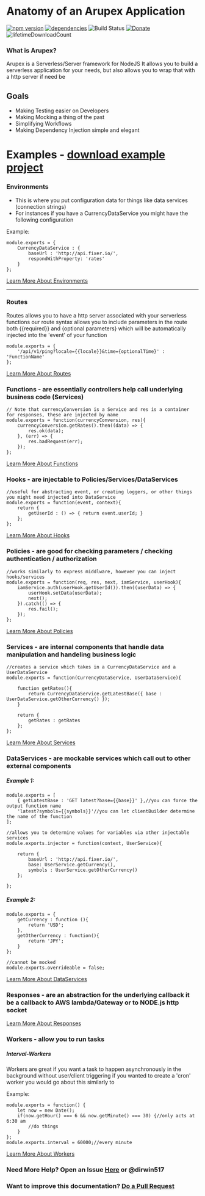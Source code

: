 # Anatomy of an Arupex Application

[![npm version](https://badge.fury.io/js/arupex.svg)](https://badge.fury.io/js/arupex)
[![dependencies](https://david-dm.org/arupex/areupex.svg)](http://github.com/arupex/arupex)
![Build Status](https://api.travis-ci.org/arupex/arupex.svg?branch=master) 
[![Donate](https://img.shields.io/badge/Donate-Arupex-green.svg)](https://pledgie.com/campaigns/31873)
![lifetimeDownloadCount](https://img.shields.io/npm/dt/arupex.svg?maxAge=2592000)

### What is Arupex?
Arupex is a Serverless/Server framework for NodeJS
It allows you to build a serverless application for your needs, but also allows you to wrap that with a http server if need be

## Goals
- Making Testing easier on Developers
 - Making Mocking a thing of the past
 - Simplifying Workflows
 - Making Dependency Injection simple and elegant


# Examples - [download example project](https://github.com/arupex/arupex-demo/archive/master.zip)
 
### Environments
 - This is where you put configuration data for things like data services (connection strings)
 - For instances if you have a CurrencyDataService you might have the following configuration
   
Example:

    module.exports = {
        CurrencyDataService : {
            baseUrl : 'http://api.fixer.io/',
            respondWithProperty: 'rates'
        }
    };
    
    
[Learn More About Environments](./Environments.md)

----

### Routes

Routes allows you to have a http server associated with your serverless functions
 our route syntax allows you to include parameters in the route both {{required}} and {optional parameters}
 which will be automatically injected into the 'event' of your function

    module.exports = {
        '/api/v1/ping?locale={{locale}}&time={optionalTime}' : 'FunctionName'
    };

[Learn More About Routes](./Routes.md)


### Functions - are essentially controllers help call underlying business code (Services)
    
    // Note that currencyConversion is a Service and res is a container for responses, these are injected by name
    module.exports = function(currencyConversion, res){
        currencyConversion.getRates().then((data) => {
            res.ok(data);
        }, (err) => {
            res.badRequest(err);
        });
    };

[Learn More About Functions](./Functions.md)

### Hooks - are injectable to Policies/Services/DataServices

    //useful for abstracting event, or creating loggers, or other things you might need injected into DataService
    module.exports = function(event, context){
        return {
            getUserId : () => { return event.userId; }
        };
    };

[Learn More About Hooks](./Hooks.md)

### Policies - are good for checking parameters / checking authentication / authorization
    
    //works similarly to express middlware, however you can inject hooks/services
    module.exports = function(req, res, next, iamService, userHook){
        iamService.auth(userHook.getUserId()).then((userData) => {
            userHook.setData(userData);
            next();
        }).catch(() => {
            res.fail();
        });
    };

[Learn More About Policies](./Policies.md)

### Services - are internal components that handle data manipulation and handeling business logic

    //creates a service which takes in a CurrencyDataService and a UserDataService
    module.exports = function(CurrencyDataService, UserDataService){
    
        function getRates(){
            return CurrencyDataService.getLatestBase({ base : UserDataService.getOtherCurrency() });
        }
    
        return {
            getRates : getRates
        };
    };
    
[Learn More About Services](./Services.md)

### DataServices - are mockable services which call out to other external components

##### Example 1:
    module.exports = [
        { getLatestBase : 'GET latest?base={{base}}' },//you can force the output function name
        'latest?symbols={{symbols}}'//you can let clientBuilder determine the name of the function
    ];
    
    //allows you to determine values for variables via other injectable services
    module.exports.injector = function(context, UserService){
    
        return {
            baseUrl : 'http://api.fixer.io/',
            base: UserService.getCurrency(),
            symbols : UserService.getOtherCurrency()
        };
    
    };
##### Example 2:
    module.exports = {
        getCurrency : function (){
            return 'USD';
        },
        getOtherCurrency : function(){
            return 'JPY';
        }
    };
    
    //cannot be mocked
    module.exports.overrideable = false;

[Learn More About DataServices](./DataServices.md)

### Responses - are an abstraction for the underlying callback it be a callback to AWS lambda/Gateway or to NODE.js http socket


[Learn More About Responses](./Responses.md)

### Workers - allow you to run tasks

##### Interval-Workers
Workers are great if you want a task to happen asynchronously in the background without user/client triggering
if you wanted to create a 'cron' worker you would go about this similarly to

Example:

    module.exports = function() {
        let now = new Date();
        if(now.getHour() === 6 && now.getMinute() === 30) {//only acts at 6:30 am
            //do things
        }
    };
    module.exports.interval = 60000;//every minute

[Learn More About Workers](./Workers.md)


### Need More Help? Open an Issue [Here](https://github.com/arupex/arupex/issues/new) or @dirwin517
### Want to improve this documentation? [Do a Pull Request](https://github.com/arupex/arupex-demo)
